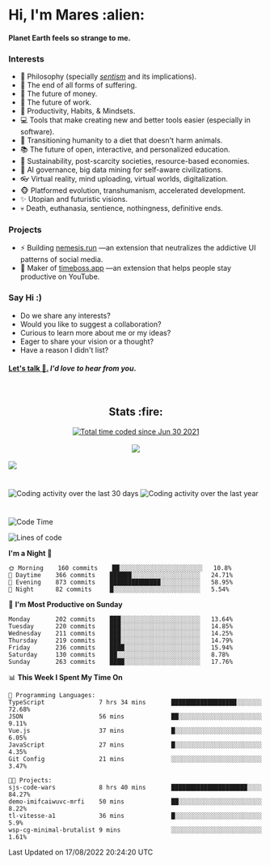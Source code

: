 <h1>Hi, I'm Mares :alien:</h1>

#### Planet Earth feels so strange to me.

### **Interests**

- 🌊 Philosophy (specially [_sentism_][sentismmedium] and its implications).
- 🎯 The end of all forms of suffering.
- 💸 The future of money.
- 💼 The future of work.
- 🧠 Productivity, Habits, & Mindsets.
- 💻 Tools that make creating new and better tools easier (especially in software).
- 🥗 Transitioning humanity to a diet that doesn't harm animals.
- 📚 The future of open, interactive, and personalized education.
- 🌱 Sustainability, post-scarcity societies, resource-based economies.
- 🤖 AI governance, big data mining for self-aware civilizations.
- 👓 Virtual reality, mind uploading, virtual worlds, digitalization.
- 🐵 Platformed evolution, transhumanism, accelerated development.
- ✨ Utopian and futuristic visions.
- 💀 Death, euthanasia, sentience, nothingness, definitive ends.


### **Projects**

- ⚡ Building [nemesis.run](https://chrome.google.com/webstore/detail/nemesis-%E2%80%93-humane-design-f/blfbbifgjgikekfochleknjcopefifgo?hl=en) —an extension that neutralizes the addictive UI patterns of social media.
- 💎 Maker of [timeboss.app](https://timeboss.app) —an extension that helps people stay productive on YouTube.


### **Say Hi :)**

- Do we share any interests?
- Would you like to suggest a collaboration?
- Curious to learn more about me or my ideas?
- Eager to share your vision or a thought?
- Have a reason I didn't list?

#### [Let's talk :wave:.](mailto:mareszhar@gmail.com) _I'd love to hear from you_.

[sentismmedium]: https://medium.com/@mareszhar/born-a-prisoner-a-reflection-about-life-its-struggles-and-a-plan-to-escape-d8566ce9b026

<br>

<h2 align="center">Stats :fire:</h2>

<div align="center">
  <a href="https://wakatime.com/@cfdc0e0d-4860-4b62-9ff0-cb659185525e">
    <img src="https://wakatime.com/badge/user/cfdc0e0d-4860-4b62-9ff0-cb659185525e.svg" alt="Total time coded since Jun 30 2021" />
  </a>
</div>

<br>

<!-- 
Add or remove this: 
&dates=B1AAB3FF 
...or this...
&date_format=M%20j%5B%2C%20Y%5D
from the *streak stats URL below* if they get bugged and aren't updating: 
-->

<div align="center">
  <img src="https://github-readme-streak-stats.herokuapp.com?user=mareszhar&theme=black-ice&hide_border=true&stroke=FFFFFF15&ring=DF8FFE&fire=DF8FFE&currStreakLabel=DF8FFE&background=1A232A&currStreakNum=86FFAB&dates=B1AAB3FF&date_format=M%20j%5B%2C%20Y%5D">
</div>

<br>

<img src="https://activity-graph.herokuapp.com/graph?username=mareszhar&theme=nord&bg_color=00000000&color=979797&line=DF8FFE&point=00000000&area=true&hide_border=true">

<br>

<h1></h1>

<img src="https://wakatime.com/share/@mares/5df0ff02-9c79-41b4-b540-51dc9c65a57b.svg" alt="Coding activity over the last 30 days" />
<img src="https://wakatime.com/share/@mares/ea89ba71-f374-40af-930c-e0655909fe37.svg" alt="Coding activity over the last year" />

<h1></h1>

<!--START_SECTION:waka-->
![Code Time](http://img.shields.io/badge/Code%20Time-586%20hrs%2052%20mins-blue)

![Lines of code](https://img.shields.io/badge/From%20Hello%20World%20I%27ve%20Written-153%20Thousand%20lines%20of%20code-blue)

**I'm a Night 🦉** 

```text
🌞 Morning    160 commits    ██░░░░░░░░░░░░░░░░░░░░░░░   10.8% 
🌆 Daytime    366 commits    ██████░░░░░░░░░░░░░░░░░░░   24.71% 
🌃 Evening    873 commits    ██████████████░░░░░░░░░░░   58.95% 
🌙 Night      82 commits     █░░░░░░░░░░░░░░░░░░░░░░░░   5.54%

```
📅 **I'm Most Productive on Sunday** 

```text
Monday       202 commits    ███░░░░░░░░░░░░░░░░░░░░░░   13.64% 
Tuesday      220 commits    ███░░░░░░░░░░░░░░░░░░░░░░   14.85% 
Wednesday    211 commits    ███░░░░░░░░░░░░░░░░░░░░░░   14.25% 
Thursday     219 commits    ███░░░░░░░░░░░░░░░░░░░░░░   14.79% 
Friday       236 commits    ████░░░░░░░░░░░░░░░░░░░░░   15.94% 
Saturday     130 commits    ██░░░░░░░░░░░░░░░░░░░░░░░   8.78% 
Sunday       263 commits    ████░░░░░░░░░░░░░░░░░░░░░   17.76%

```


📊 **This Week I Spent My Time On** 

```text
💬 Programming Languages: 
TypeScript               7 hrs 34 mins       ██████████████████░░░░░░░   72.68% 
JSON                     56 mins             ██░░░░░░░░░░░░░░░░░░░░░░░   9.11% 
Vue.js                   37 mins             █░░░░░░░░░░░░░░░░░░░░░░░░   6.05% 
JavaScript               27 mins             █░░░░░░░░░░░░░░░░░░░░░░░░   4.35% 
Git Config               21 mins             ░░░░░░░░░░░░░░░░░░░░░░░░░   3.47%

🐱‍💻 Projects: 
sjs-code-wars            8 hrs 40 mins       █████████████████████░░░░   84.27% 
demo-imifcaiwuvc-mrfi    50 mins             ██░░░░░░░░░░░░░░░░░░░░░░░   8.22% 
tl-vitesse-a1            36 mins             █░░░░░░░░░░░░░░░░░░░░░░░░   5.9% 
wsp-cg-minimal-brutalist 9 mins              ░░░░░░░░░░░░░░░░░░░░░░░░░   1.61%

```


 Last Updated on 17/08/2022 20:24:20 UTC
<!--END_SECTION:waka-->
